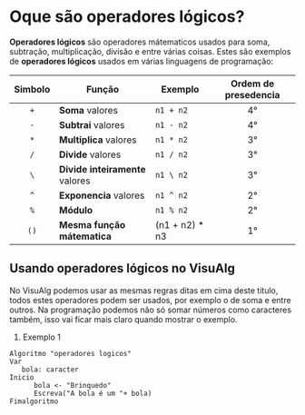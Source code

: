 # Oque são operadores lógicos?
**Operadores lógicos** são operadores mátematicos usados para soma, subtração, multiplicação, divisão e entre várias coisas.
Estes são exemplos de **operadores lógicos** usados em várias linguagens de programação:

| Simbolo | Função | Exemplo | Ordem de presedencia |
| :---: | --- | --- | :---: |
| `+` | **Soma** valores | `n1 + n2` | 4° |
| `-` | **Subtrai** valores | `n1 - n2` | 4° |
| `*` | **Multiplica** valores | `n1 * n2` | 3° |
| `/` | **Divide** valores | `n1 / n2` | 3° |
| `\` | **Divide inteiramente** valores | `n1 \ n2` | 3° |
| `^` | **Exponencia** valores | `n1 ^ n2` | 2° |
| `%` | **Módulo** | `n1 % n2` | 2° |
| `()` | **Mesma função mátematica** | (n1 + n2) * n3 | 1° |

## Usando operadores lógicos no VisuAlg
No VisuAlg podemos usar as mesmas regras ditas em cima deste titulo, todos estes operadores podem ser usados, por exemplo o de soma e entre outros.
Na programação podemos não só somar números como caracteres também, isso vai ficar mais claro quando mostrar o exemplo.

1. Exemplo 1

```
Algoritmo "operadores logicos"
Var
   bola: caracter
Inicio
      bola <- "Brinquedo"
      Escreva("A bola é um "+ bola)
Fimalgoritmo
```


